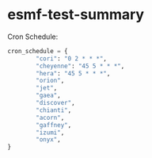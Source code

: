 # esmf-test-summary

Cron Schedule:

```python
cron_schedule = {
        "cori": "0 2 * * *",
        "cheyenne": "45 5 * * *",
        "hera": "45 5 * * *",
        "orion",
        "jet",
        "gaea",
        "discover",
        "chianti",
        "acorn",
        "gaffney",
        "izumi",
        "onyx",
}

```
